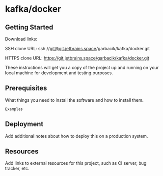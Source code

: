# kafka/docker



## Getting Started

Download links:

SSH clone URL: ssh://git@git.jetbrains.space/garbacik/kafka/docker.git

HTTPS clone URL: https://git.jetbrains.space/garbacik/kafka/docker.git



These instructions will get you a copy of the project up and running on your local machine for development and testing purposes.

## Prerequisites

What things you need to install the software and how to install them.

```
Examples
```

## Deployment

Add additional notes about how to deploy this on a production system.

## Resources

Add links to external resources for this project, such as CI server, bug tracker, etc.
